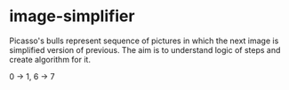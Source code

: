 # image-simplifier
Picasso's bulls represent sequence of pictures in which the next image is simplified version of previous. The aim is to understand logic of steps and create algorithm for it.

0 -> 1, 
6 -> 7



